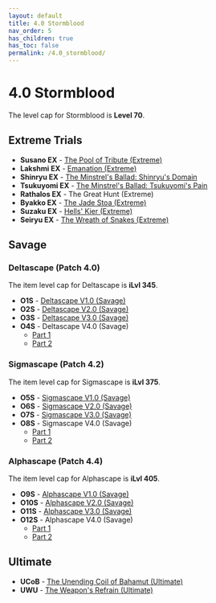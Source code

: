 ```yaml
---
layout: default
title: 4.0 Stormblood
nav_order: 5
has_children: true
has_toc: false
permalink: /4.0_stormblood/
---
```


# 4.0 Stormblood

The level cap for Stormblood is **Level 70**.

## Extreme Trials

- **Susano EX** - [The Pool of Tribute (Extreme)](extreme_trials/susano.en.md)
- **Lakshmi EX** - [Emanation (Extreme)](extreme_trials/lakshmi.en.md)
- **Shinryu EX** - [The Minstrel's Ballad: Shinryu's Domain](extreme_trials/shinryu.en.md)
- **Tsukuyomi EX** - [The Minstrel's Ballad: Tsukuyomi's Pain](extreme_trials/tsukuyomi.en.md)
- **Rathalos EX** - The Great Hunt (Extreme)
- **Byakko EX** - [The Jade Stoa (Extreme)](extreme_trials/byakko.en.md)
- **Suzaku EX** - [Hells' Kier (Extreme)](extreme_trials/suzaku.en.md)
- **Seiryu EX** - [The Wreath of Snakes (Extreme)](extreme_trials/seiryu.en.md)

## Savage

### Deltascape (Patch 4.0)

The item level cap for Deltascape is **iLvl 345**.

- **O1S** - [Deltascape V1.0 (Savage)](savage_raids/o1s.en.md)
- **O2S** - [Deltascape V2.0 (Savage)](savage_raids/o2s.en.md)
- **O3S** - [Deltascape V3.0 (Savage)](savage_raids/o3s.en.md)
- **O4S** - Deltascape V4.0 (Savage)
	- [Part 1](savage_raids/o4s_1.en.md)
	- [Part 2](savage_raids/o4s_2.en.md)

### Sigmascape (Patch 4.2)

The item level cap for Sigmascape is **iLvl 375**.

- **O5S** - [Sigmascape V1.0 (Savage)](savage_raids/o5s.en.md)
- **O6S** - [Sigmascape V2.0 (Savage)](savage_raids/o6s.en.md)
- **O7S** - [Sigmascape V3.0 (Savage)](savage_raids/o7s.en.md)
- **O8S** - Sigmascape V4.0 (Savage)
	- [Part 1](savage_raids/o8s_1.en.md)
	- [Part 2](savage_raids/o8s_2.en.md)

### Alphascape (Patch 4.4)

The item level cap for Alphascape is **iLvl 405**.

- **O9S** - [Alphascape V1.0 (Savage)](savage_raids/o9s.en.md)
- **O10S** - [Alphascape V2.0 (Savage)](savage_raids/o10s.en.md)
- **O11S** - [Alphascape V3.0 (Savage)](savage_raids/o11s.en.md)
- **O12S** - Alphascape V4.0 (Savage)
	- [Part 1](savage_raids/o12s_1.en.md)
	- [Part 2](savage_raids/o12s_2.en.md)

## Ultimate

- **UCoB** - [The Unending Coil of Bahamut (Ultimate)](../ultimates/ucob/index.en.md)
- **UWU** - [The Weapon's Refrain (Ultimate)](../ultimates/uwu/index.en.md)